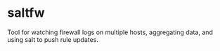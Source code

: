 # saltfw
Tool for watching firewall logs on multiple hosts, aggregating data, and using salt to push rule updates.
